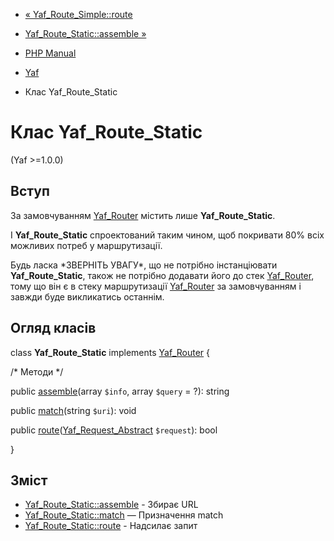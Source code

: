 - [« Yaf_Route_Simple::route](yaf-route-simple.route.md)
- [Yaf_Route_Static::assemble »](yaf-route-static.assemble.md)

- [PHP Manual](index.md)
- [Yaf](book.yaf.md)
- Клас Yaf_Route_Static

# Клас Yaf_Route_Static

(Yaf \>=1.0.0)

## Вступ

За замовчуванням [Yaf_Router](class.yaf-router.md) містить лише
**Yaf_Route_Static**.

І **Yaf_Route_Static** спроектований таким чином, щоб покривати 80%
всіх можливих потреб у маршрутизації.

Будь ласка \*ЗВЕРНІТЬ УВАГУ\*, що не потрібно інстанціювати
**Yaf_Route_Static**, також не потрібно додавати його до стек
[Yaf_Router](class.yaf-router.md), тому що він є в стеку
маршрутизації [Yaf_Router](class.yaf-router.md) за замовчуванням і завжди
буде викликатись останнім.

## Огляд класів

class **Yaf_Route_Static** implements
[Yaf_Router](class.yaf-router.md) {

/\* Методи \*/

public [assemble](yaf-route-static.assemble.md)(array `$info`, array
`$query` = ?): string

public [match](yaf-route-static.match.md)(string `$uri`): void

public
[route](yaf-route-static.route.md)([Yaf_Request_Abstract](class.yaf-request-abstract.md)
`$request`): bool

}

## Зміст

- [Yaf_Route_Static::assemble](yaf-route-static.assemble.md) -
Збирає URL
- [Yaf_Route_Static::match](yaf-route-static.match.md) — Призначення
match
- [Yaf_Route_Static::route](yaf-route-static.route.md) - Надсилає
запит

